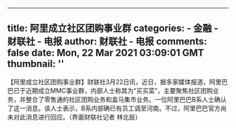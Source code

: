 
---
title: 阿里成立社区团购事业群
categories: 
    - 金融
    - 财联社 - 电报
author: 财联社 - 电报
comments: false
date: Mon, 22 Mar 2021 03:09:01 GMT
thumbnail: ''
---

<div>   
【阿里成立社区团购事业群】财联社3月22日讯，近日，据多家媒体报道，阿里巴巴已于近期成立MMC事业群，内部人士称其为“买买菜”，主要聚焦社区团购业务，并整合了零售通的社区团购业务和盒马集市业务。一位阿里巴巴B系人士确认了这一消息。该人士表示，B系内部确已有员工调至河南。不过，阿里巴巴官方尚未对此消息进行回应。（界面财联社记者 林北辰）  
</div>
            